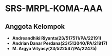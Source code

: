 # SRS-MRPL-KOMA-AAA

## Anggota Kelompok  
- **Andreandhiki Riyanta(23/517511/PA/22191)**  
- **Andrian Danar Perdana(23/513040/PA/21917)**
- **M. Argya Vityasy(23/522547/PA/22475)**
